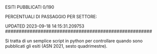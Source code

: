 ESITI PUBBLICATI 0/190 

PERCENTUALI DI PASSAGGIO PER SETTORE:

UPDATED 2023-09-18 14:15:31.209753
###################################################### 

Si tratta di un semplice script in python per controllare quando sono pubblicati gli esiti (ASN 2021, sesto quadrimestre).

